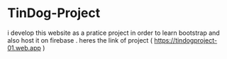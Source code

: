 # TinDog-Project
i develop this website as a pratice project in order to learn bootstrap and also host it on firebase .
heres the link of project ( https://tindogproject-01.web.app )
